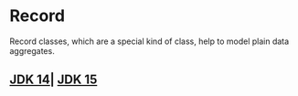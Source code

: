 # Record

Record classes, which are a special kind of class, help to model plain data aggregates.

## [JDK 14](https://docs.oracle.com/en/java/javase/14/language/records.html)| [JDK 15](https://docs.oracle.com/en/java/javase/15/language/records.html)
